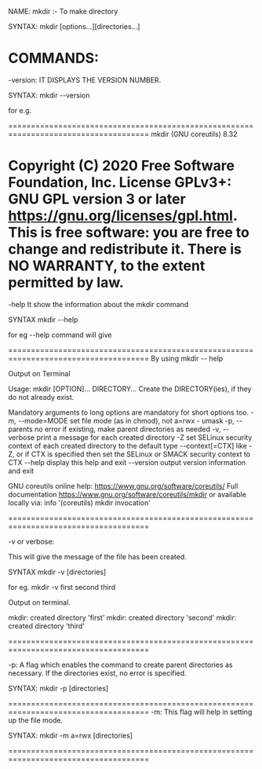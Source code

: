 NAME:
mkdir :- To make directory

SYNTAX:
mkdir [options...][directories...]

COMMANDS:
=====================================================================================

-version:
IT DISPLAYS THE VERSION NUMBER.

SYNTAX:
mkdir --version



for e.g. 

=====================================================================================
mkdir (GNU coreutils) 8.32

Copyright (C) 2020 Free Software Foundation, Inc.
License GPLv3+: GNU GPL version 3 or later <https://gnu.org/licenses/gpl.html>.
This is free software: you are free to change and redistribute it.
There is NO WARRANTY, to the extent permitted by law.
=====================================================================================
-help 
It show the information about the mkdir command

SYNTAX
mkdir --help

for eg --help command will give


=====================================================================================
By using mkdir -- help

Output on Terminal


Usage: mkdir [OPTION]... DIRECTORY...
Create the DIRECTORY(ies), if they do not already exist.

Mandatory arguments to long options are mandatory for short options too.
  -m, --mode=MODE   set file mode (as in chmod), not a=rwx - umask
  -p, --parents     no error if existing, make parent directories as needed
  -v, --verbose     print a message for each created directory
  -Z                   set SELinux security context of each created directory
                         to the default type
      --context[=CTX]  like -Z, or if CTX is specified then set the SELinux
                         or SMACK security context to CTX
      --help     display this help and exit
      --version  output version information and exit

GNU coreutils online help: <https://www.gnu.org/software/coreutils/>
Full documentation <https://www.gnu.org/software/coreutils/mkdir>
or available locally via: info '(coreutils) mkdir invocation'

=====================================================================================


-v or verbose:


This will give the message of the file has been created.


SYNTAX
mkdir -v [directories]

for eg.
mkdir -v first second third

Output on terminal.

mkdir: created directory 'first'
mkdir: created directory 'second'
mkdir: created directory 'third'


=====================================================================================


-p: A flag which enables the command to create parent directories as necessary.
    If the directories exist, no error is specified. 

SYNTAX:
mkdir -p [directories]

=====================================================================================
-m: This flag will help in setting up the file mode.


SYNTAX:
mkdir -m a=rwx [directories]

=====================================================================================